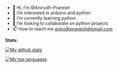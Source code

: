 - 👋 Hi, I’m @Anirudh-Pranesh
- 👀 I’m interested in arduino and python
- 🌱 I’m currently learning python
- 💞️ I’m looking to collaborate on python projects
- 📫 How to reach me anirudhpranesh@gmail.com

**Stats:**

[![My github stats](https://github-readme-stats.vercel.app/api?username=Anirudh-Pranesh&theme=blue-green)](https://github.com/anuraghazra/github-readme-stats)</br>

[![My top languages](https://github-readme-stats.vercel.app/api/top-langs/?username=Anirudh-Pranesh&theme=blue-green)](https://github.com/anuraghazra/github-readme-stats)</br>

<!---
Anirudh-Pranesh/Anirudh-Pranesh is a ✨ special ✨ repository because its `README.md` (this file) appears on your GitHub profile.
You can click the Preview link to take a look at your changes.
--->
